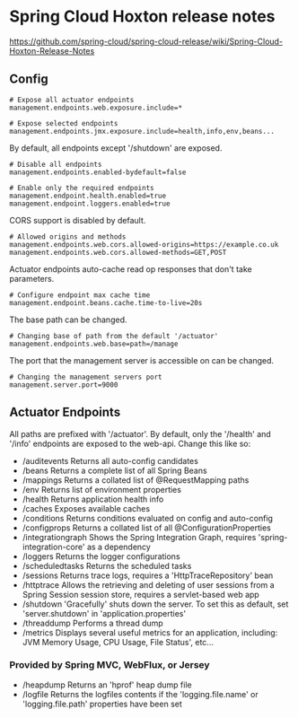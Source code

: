 # Spring Cloud Hoxton release notes
https://github.com/spring-cloud/spring-cloud-release/wiki/Spring-Cloud-Hoxton-Release-Notes

## Config

```
# Expose all actuator endpoints
management.endpoints.web.exposure.include=*

# Expose selected endpoints
management.endpoints.jmx.exposure.include=health,info,env,beans...
```

By default, all endpoints except '/shutdown' are exposed.

```
# Disable all endpoints
management.endpoints.enabled-bydefault=false

# Enable only the required endpoints
management.endpoint.health.enabled=true
management.endpoint.loggers.enabled=true
```

CORS support is disabled by default.

```
# Allowed origins and methods
management.endpoints.web.cors.allowed-origins=https://example.co.uk
management.endpoints.web.cors.allowed-methods=GET,POST
```

Actuator endpoints auto-cache read op responses that don't take parameters.

```
# Configure endpoint max cache time
management.endpoint.beans.cache.time-to-live=20s
```

The base path can be changed.

```
# Changing base of path from the default '/actuator'
management.endpoints.web.base=path=/manage
```

The port that the management server is accessible on can be changed.

```
# Changing the management servers port
management.server.port=9000
```

## Actuator Endpoints
All paths are prefixed with '/actuator'. By default, only the '/health' and '/info' endpoints are exposed to the web-api. Change this like so:

- /auditevents       Returns all auto-config candidates
- /beans             Returns a complete list of all Spring Beans
- /mappings          Returns a collated list of @RequestMapping paths
- /env               Returns list of environment properties
- /health            Returns application health info
- /caches            Exposes available caches
- /conditions        Returns conditions evaluated on config and auto-config
- /configprops       Returns a collated list of all @ConfigurationProperties
- /integrationgraph  Shows the Spring Integration Graph, requires 'spring-integration-core' as a dependency
- /loggers           Returns the logger configurations
- /scheduledtasks    Returns the scheduled tasks
- /sessions          Returns trace logs, requires a 'HttpTraceRepository' bean
- /httptrace         Allows the retrieving and deleting of user sessions from a Spring Session session store, requires a servlet-based web app
- /shutdown          'Gracefully' shuts down the server. To set this as default, set 'server.shutdown' in 'application.properties'
- /threaddump        Performs a thread dump
- /metrics           Displays several useful metrics for an application, including: JVM Memory Usage, CPU Usage, File Status', etc...

### Provided by Spring MVC, WebFlux, or Jersey
- /heapdump          Returns an 'hprof' heap dump file
- /logfile           Returns the logfiles contents if the 'logging.file.name' or 'logging.file.path' properties have been set
